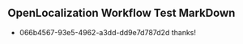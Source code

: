 ## OpenLocalization Workflow Test MarkDown
* 066b4567-93e5-4962-a3dd-dd9e7d787d2d thanks!

<!--HONumber=Jul16_HO4-->


